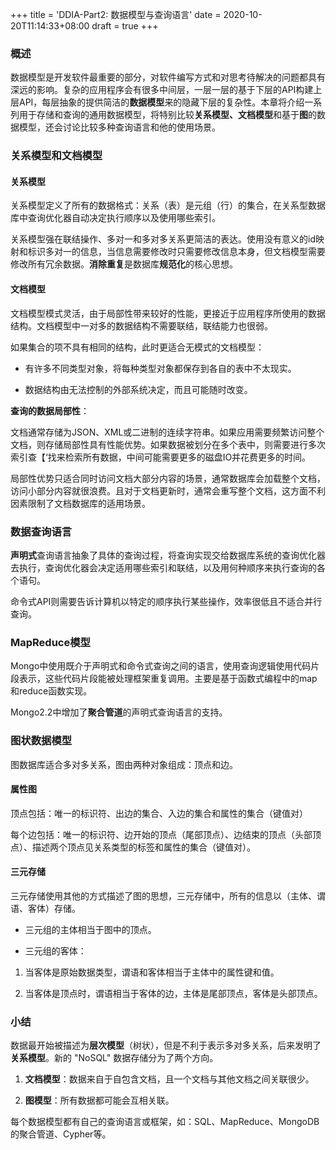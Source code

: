 +++
title = 'DDIA-Part2: 数据模型与查询语言'
date = 2020-10-20T11:14:33+08:00
draft = true
+++

### 概述

数据模型是开发软件最重要的部分，对软件编写方式和对思考待解决的问题都具有深远的影响。复杂的应用程序会有很多中间层，一层一层的基于下层的API构建上层API，每层抽象的提供简洁的**数据模型**来的隐藏下层的复杂性。本章将介绍一系列用于存储和查询的通用数据模型，将特别比较**关系模型、文档模型**和基于**图**的数据模型，还会讨论比较多种查询语言和他的使用场景。

### 关系模型和文档模型

#### 关系模型

关系模型定义了所有的数据格式：关系（表）是元组（行）的集合，在关系型数据库中查询优化器自动决定执行顺序以及使用哪些索引。

关系模型强在联结操作、多对一和多对多关系更简洁的表达。使用没有意义的id映射和标识多对一的信息，当信息需要修改时只需要修改信息本身，但文档模型需要修改所有冗余数据。**消除重复**是数据库**规范化**的核心思想。



#### 文档模型

文档模型模式灵活，由于局部性带来较好的性能，更接近于应用程序所使用的数据结构。文档模型中一对多的数据结构不需要联结，联结能力也很弱。

如果集合的项不具有相同的结构，此时更适合无模式的文档模型：

- 有许多不同类型对象，将每种类型对象都保存到各自的表中不太现实。

- 数据结构由无法控制的外部系统决定，而且可能随时改变。

**查询的数据局部性**：

文档通常存储为JSON、XML或二进制的连续字符串。如果应用需要频繁访问整个文档，则存储局部性具有性能优势。如果数据被划分在多个表中，则需要进行多次索引查【‘找来检索所有数据，中间可能需要更多的磁盘IO并花费更多的时间。

局部性优势只适合同时访问文档大部分内容的场景，通常数据库会加载整个文档，访问小部分内容就很浪费。且对于文档更新时，通常会重写整个文档，这方面不利因素限制了文档数据库的适用场景。

### 数据查询语言

**声明式**查询语言抽象了具体的查询过程，将查询实现交给数据库系统的查询优化器去执行，查询优化器会决定适用哪些索引和联结，以及用何种顺序来执行查询的各个语句。

命令式API则需要告诉计算机以特定的顺序执行某些操作，效率很低且不适合并行查询。

### MapReduce模型

Mongo中使用既介于声明式和命令式查询之间的语言，使用查询逻辑使用代码片段表示，这些代码片段能被处理框架重复调用。主要是基于函数式编程中的map和reduce函数实现。

Mongo2.2中增加了**聚合管道**的声明式查询语言的支持。

### 图状数据模型

图数据库适合多对多关系，图由两种对象组成：顶点和边。

#### 属性图

顶点包括：唯一的标识符、出边的集合、入边的集合和属性的集合（键值对）

每个边包括：唯一的标识符、边开始的顶点（尾部顶点）、边结束的顶点（头部顶点）、描述两个顶点见关系类型的标签和属性的集合（键值对）。

#### 三元存储

三元存储使用其他的方式描述了图的思想，三元存储中，所有的信息以（主体、谓语、客体）存储。

- 三元组的主体相当于图中的顶点。

- 三元组的客体：

1. 当客体是原始数据类型，谓语和客体相当于主体中的属性键和值。

2. 当客体是顶点时，谓语相当于客体的边，主体是尾部顶点，客体是头部顶点。

### 小结

数据最开始被描述为**层次模型**（树状），但是不利于表示多对多关系，后来发明了**关系模型**。新的 "NoSQL" 数据存储分为了两个方向。

1. **文档模型**：数据来自于自包含文档，且一个文档与其他文档之间关联很少。

2. **图模型**：所有数据都可能会互相关联。

每个数据模型都有自己的查询语言或框架，如：SQL、MapReduce、MongoDB的聚合管道、Cypher等。



